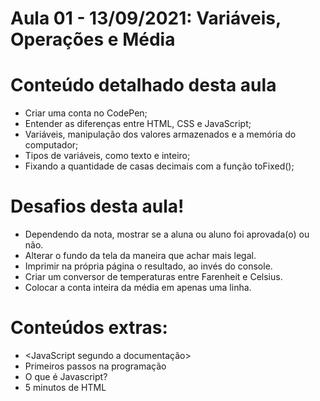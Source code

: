 # Aula 01 - 13/09/2021: Variáveis, Operações e Média

# Conteúdo detalhado desta aula

- Criar uma conta no CodePen;
- Entender as diferenças entre HTML, CSS e JavaScript;
- Variáveis, manipulação dos valores armazenados e a memória do computador;
- Tipos de variáveis, como texto e inteiro;
- Fixando a quantidade de casas decimais com a função toFixed();

# Desafios desta aula!

- Dependendo da nota, mostrar se a aluna ou aluno foi aprovada(o) ou não.
- Alterar o fundo da tela da maneira que achar mais legal.
- Imprimir na própria página o resultado, ao invés do console.
- Criar um conversor de temperaturas entre Farenheit e Celsius.
- Colocar a conta inteira da média em apenas uma linha.

# Conteúdos extras:

- <JavaScript segundo a documentação>
- Primeiros passos na programação
- O que é Javascript?
- 5 minutos de HTML
